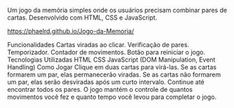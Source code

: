 Um jogo da memória simples onde os usuários precisam combinar pares de cartas. Desenvolvido com HTML, CSS e JavaScript.

https://phaelrd.github.io/Jogo-da-Memoria/

Funcionalidades
Cartas viradas ao clicar.
Verificação de pares.
Temporizador.
Contador de movimentos.
Botão para reiniciar o jogo.
Tecnologias Utilizadas
HTML
CSS
JavaScript (DOM Manipulation, Event Handling)
Como Jogar
Clique em duas cartas para virá-las.
Se as cartas formarem um par, elas permanecerão viradas.
Se as cartas não formarem um par, elas serão desviradas após um curto intervalo.
Continue até encontrar todos os pares.
O jogo mantém o controle de quantos movimentos você fez e quanto tempo você levou para completar o jogo.
